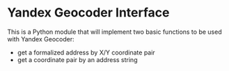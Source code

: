 # Yandex Geocoder Interface

This is a Python module that will implement two basic functions to be used with
Yandex Geocoder:
- get a formalized address by X/Y coordinate pair
- get a coordinate pair by an address string
